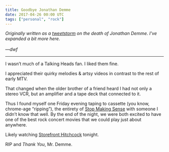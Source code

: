 ```yaml
---
title: Goodbye Jonathan Demme
date: 2017-04-26 00:00 UTC
tags: ["personal", "rock"]
---
```


[tweets]: https://twitter.com/dwfrank/status/857378526428667904
[sms]: https://en.wikipedia.org/wiki/Stop_Making_Sense
[robyn]: https://en.wikipedia.org/wiki/Storefront_Hitchcock

_Originally written as a [tweetstorm][tweets] on the death of Jonathan Demme. I've expanded a bit more here.
<br/><br/>&mdash;dwf_

---

I wasn’t much of a Talking Heads fan. I liked them fine.

I appreciated their quirky melodies & artsy videos in contrast to the rest of early MTV. 

That changed when the older brother of a friend heard I had not only a stereo VCR, but an amplifier and a tape deck that connected to it.

Thus I found myself one Friday evening taping to cassette (you know, chrome-age “ripping”), the entirety of [Stop Making Sense][sms] with someone I didn’t know that well. By the end of the night, we were both excited to have one of the best rock concert movies that we could play just about anywhere.

Likely watching [Storefront Hitchcock][robyn] tonight. 

RIP and _Thank You_, Mr. Demme.
